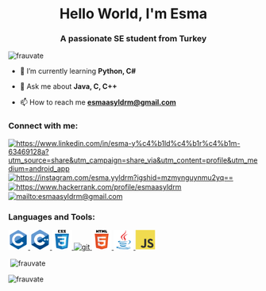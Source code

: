 <h1 align="center">Hello World, I'm Esma</h1>
<h3 align="center">A passionate SE student from Turkey</h3>

<p align="left"> <img src="https://komarev.com/ghpvc/?username=frauvate&label=Profile%20views&color=0e75b6&style=flat" alt="frauvate" /> </p>

- 🔭 I’m currently learning **Python, C#**

- 💬 Ask me about **Java, C, C++**

- 📫 How to reach me **esmaasyldrm@gmail.com**

<h3 align="left">Connect with me:</h3>
<p align="left">
<a href="https://linkedin.com/in/https://www.linkedin.com/in/esma-y%c4%b1ld%c4%b1r%c4%b1m-63469128a?utm_source=share&utm_campaign=share_via&utm_content=profile&utm_medium=android_app" target="blank"><img align="center" src="https://raw.githubusercontent.com/rahuldkjain/github-profile-readme-generator/master/src/images/icons/Social/linked-in-alt.svg" alt="https://www.linkedin.com/in/esma-y%c4%b1ld%c4%b1r%c4%b1m-63469128a?utm_source=share&utm_campaign=share_via&utm_content=profile&utm_medium=android_app" height="30" width="40" /></a>
<a href="https://instagram.com/https://instagram.com/esma.yyldrm?igshid=mzmynguynmu2yq==" target="blank"><img align="center" src="https://raw.githubusercontent.com/rahuldkjain/github-profile-readme-generator/master/src/images/icons/Social/instagram.svg" alt="https://instagram.com/esma.yyldrm?igshid=mzmynguynmu2yq==" height="30" width="40" /></a>
<a href="https://www.hackerrank.com/https://www.hackerrank.com/profile/esmaasyldrm" target="blank"><img align="center" src="https://raw.githubusercontent.com/rahuldkjain/github-profile-readme-generator/master/src/images/icons/Social/hackerrank.svg" alt="https://www.hackerrank.com/profile/esmaasyldrm" height="30" width="40" /></a>
<a href="mailto:esmaasyldrm@gmail.com" target="blank"><img align="center" src="https://github.com/gauravghongde/social-icons/blob/master/PNG/Color/Gmail.png" alt="mailto:esmaasyldrm@gmail.com" height="30" width="40"/></a>
</p>

<h3 align="left">Languages and Tools:</h3>
<p align="left"> <a href="https://www.cprogramming.com/" target="_blank" rel="noreferrer"> <img src="https://raw.githubusercontent.com/devicons/devicon/master/icons/c/c-original.svg" alt="c" width="40" height="40"/> </a> <a href="https://www.w3schools.com/cpp/" target="_blank" rel="noreferrer"> <img src="https://raw.githubusercontent.com/devicons/devicon/master/icons/cplusplus/cplusplus-original.svg" alt="cplusplus" width="40" height="40"/> </a> <a href="https://www.w3schools.com/css/" target="_blank" rel="noreferrer"> <img src="https://raw.githubusercontent.com/devicons/devicon/master/icons/css3/css3-original-wordmark.svg" alt="css3" width="40" height="40"/> </a> <a href="https://git-scm.com/" target="_blank" rel="noreferrer"> <img src="https://www.vectorlogo.zone/logos/git-scm/git-scm-icon.svg" alt="git" width="40" height="40"/> </a> <a href="https://www.w3.org/html/" target="_blank" rel="noreferrer"> <img src="https://raw.githubusercontent.com/devicons/devicon/master/icons/html5/html5-original-wordmark.svg" alt="html5" width="40" height="40"/> </a> <a href="https://www.java.com" target="_blank" rel="noreferrer"> <img src="https://raw.githubusercontent.com/devicons/devicon/master/icons/java/java-original.svg" alt="java" width="40" height="40"/> </a> <a href="https://developer.mozilla.org/en-US/docs/Web/JavaScript" target="_blank" rel="noreferrer"> <img src="https://raw.githubusercontent.com/devicons/devicon/master/icons/javascript/javascript-original.svg" alt="javascript" width="40" height="40"/> </a> </p>

<p>&nbsp;<img align="center" src="https://github-readme-stats.vercel.app/api?username=frauvate&show_icons=true&locale=en" alt="frauvate" /></p>

<p><img align="center" src="https://github-readme-streak-stats.herokuapp.com/?user=frauvate&" alt="frauvate" /></p>

